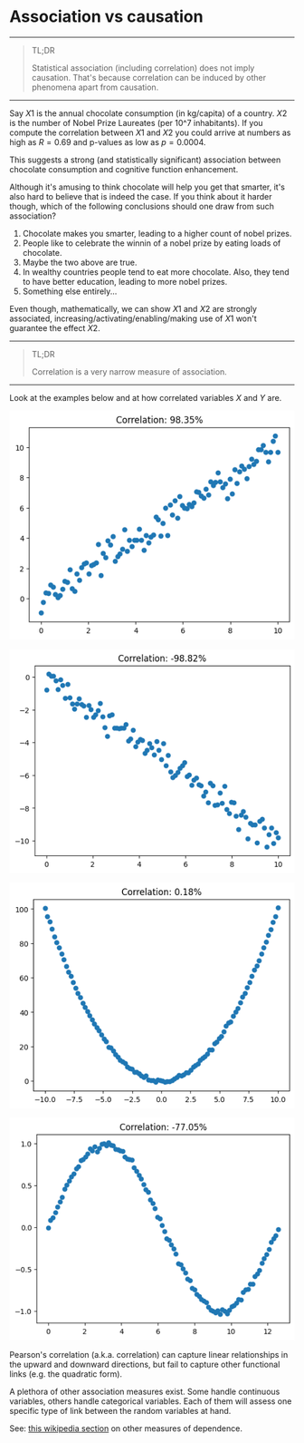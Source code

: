 # **Association vs causation**
---

> TL;DR
> 
> Statistical association (including correlation) does not imply causation. That's because correlation can be induced by other phenomena apart from causation.

---

Say $X1$ is the annual chocolate consumption (in kg/capita) of a country. $X2$ is the number of Nobel Prize Laureates (per 10^7 inhabitants). If you compute the correlation between $X1$ and $X2$ you could arrive at numbers as high as $R=0.69$ and p-values as low as $p=0.0004$.

This suggests a strong (and statistically significant) association between chocolate consumption and cognitive function enhancement.

Although it's amusing to think chocolate will help you get that smarter, it's also hard to believe that is indeed the case. If you think about it harder though, which of the following conclusions should one draw from such association?

1. Chocolate makes you smarter, leading to a higher count of nobel prizes.
2. People like to celebrate the winnin of a nobel prize by eating loads of chocolate.
3. Maybe the two above are true.
4. In wealthy countries people tend to eat more chocolate. Also, they tend to have better education, leading to more nobel prizes.
5. Something else entirely...

Even though, mathematically, we can show $X1$ and $X2$ are strongly associated, increasing/activating/enabling/making use of $X1$ won't guarantee the effect $X2$. 

---

> TL;DR
> 
> Correlation is a very narrow measure of association.

---

Look at the examples below and at how correlated variables $X$ and $Y$ are.

![alt text](image.png)

![alt text](image-1.png)

![alt text](image-2.png)

![alt text](image-3.png)

Pearson's correlation (a.k.a. correlation) can capture linear relationships in the upward and downward directions, but fail to capture other functional links (e.g. the quadratic form).

A plethora of other association measures exist. Some handle continuous variables, others handle categorical variables. Each of them will assess one specific type of link between the random variables at hand.

See: [this wikipedia section](https://en.wikipedia.org/wiki/Correlation#Other_measures_of_dependence_among_random_variables) on other measures of dependence.